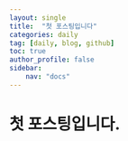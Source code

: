 ```yaml
---
layout: single
title:  "첫 포스팅입니다"
categories: daily
tag: [daily, blog, github]
toc: true
author_profile: false
sidebar: 
    nav: "docs"
---
```


# 첫 포스팅입니다.
